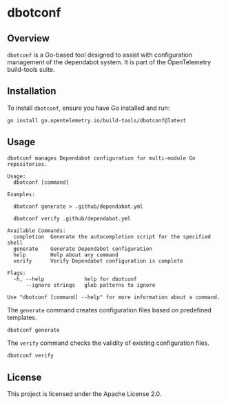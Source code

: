 # dbotconf

## Overview

`dbotconf` is a Go-based tool designed to assist with configuration management
of the dependabot system. It is part of the OpenTelemetry build-tools suite.

## Installation

To install `dbotconf`, ensure you have Go installed and run:

```bash
go install go.opentelemetry.io/build-tools/dbotconf@latest
```

## Usage

```terminal
dbotconf manages Dependabot configuration for multi-module Go repositories.

Usage:
  dbotconf [command]

Examples:

  dbotconf generate > .github/dependabot.yml

  dbotconf verify .github/dependabot.yml

Available Commands:
  completion  Generate the autocompletion script for the specified shell
  generate    Generate Dependabot configuration
  help        Help about any command
  verify      Verify Dependabot configuration is complete

Flags:
  -h, --help             help for dbotconf
      --ignore strings   glob patterns to ignore

Use "dbotconf [command] --help" for more information about a command.
```

The `generate` command creates configuration files based on predefined templates.

```bash
dbotconf generate
```

The `verify` command checks the validity of existing configuration files.

```bash
dbotconf verify
```

## License

This project is licensed under the Apache License 2.0.
